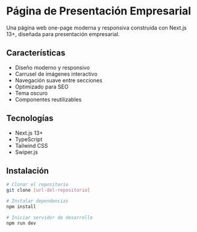 # Página de Presentación Empresarial

Una página web one-page moderna y responsiva construida con Next.js 13+, diseñada para presentación empresarial.

## Características

- Diseño moderno y responsivo
- Carrusel de imágenes interactivo
- Navegación suave entre secciones
- Optimizado para SEO
- Tema oscuro
- Componentes reutilizables

## Tecnologías

- Next.js 13+
- TypeScript
- Tailwind CSS
- Swiper.js

## Instalación

```bash
# Clonar el repositorio
git clone [url-del-repositorio]

# Instalar dependencias
npm install

# Iniciar servidor de desarrollo
npm run dev